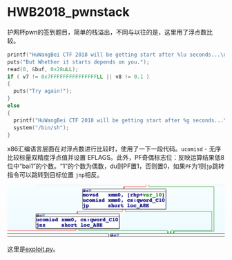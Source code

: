 # HWB2018_pwnstack

护网杯pwn的签到题目，简单的栈溢出，不同与以往的是，这里用了浮点数比较。

```c
printf("HuWangBei CTF 2018 will be getting start after %lu seconds...\n", 0LL, 1.797693134862316e308);
puts("But Whether it starts depends on you.");
read(0, &buf, 0x28uLL);
if ( v7 != 0x7FFFFFFFFFFFFFFFLL || v8 != 0.1 )
{
  puts("Try again!");
}
else
{
  printf("HuWangBei CTF 2018 will be getting start after %g seconds...\n", &buf, v8);
  system("/bin/sh");
}
```

x86汇编语言层面在对浮点数进行比较时，使用了一下一段代码。`ucomisd` - 无序比较标量双精度浮点值并设置 EFLAGS。此外，PF奇偶标志位：反映运算结果低8位中“bai1”的个数。“1”的个数为偶数，du则PF置1，否则置0，如果`PF`为1则`jp`跳转指令可以跳转到目标位置 `jnp`相反。

![image-20201112093855146](readme.assets/image-20201112093855146.png)

这里是[exploit.py](./exp.py)。

